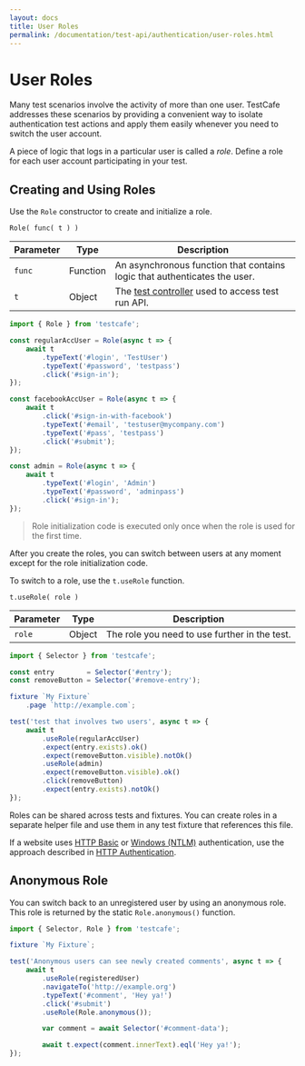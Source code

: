 ```yaml
---
layout: docs
title: User Roles
permalink: /documentation/test-api/authentication/user-roles.html
---
```

# User Roles

Many test scenarios involve the activity of more than one user. TestCafe addresses these scenarios by providing a convenient way
to isolate authentication test actions and apply them easily whenever you need to switch the user account.

A piece of logic that logs in a particular user is called a *role*. Define a role for each user account participating in your test.

## Creating and Using Roles

Use the `Role` constructor to create and initialize a role.

```text
Role( func( t ) )
```

Parameter | Type     | Description
--------- | -------- | --------------------------------------------------------------------------------
`func`    | Function | An asynchronous function that contains logic that authenticates the user.
`t`       | Object   | The [test controller](../test-code-structure.md#test-controller) used to access test run API.

```js
import { Role } from 'testcafe';

const regularAccUser = Role(async t => {
    await t
        .typeText('#login', 'TestUser')
        .typeText('#password', 'testpass')
        .click('#sign-in');
});

const facebookAccUser = Role(async t => {
    await t
        .click('#sign-in-with-facebook')
        .typeText('#email', 'testuser@mycompany.com')
        .typeText('#pass', 'testpass')
        .click('#submit');
});

const admin = Role(async t => {
    await t
        .typeText('#login', 'Admin')
        .typeText('#password', 'adminpass')
        .click('#sign-in');
});
```

> Role initialization code is executed only once when the role is used for the first time.

After you create the roles, you can switch between users at any moment except for the role initialization code.

To switch to a role, use the `t.useRole` function.

```text
t.useRole( role )
```

Parameter | Type   | Description
--------- | ------ | ---------------------------------------------
`role`    | Object | The role you need to use further in the test.

```js
import { Selector } from 'testcafe';

const entry        = Selector('#entry');
const removeButton = Selector('#remove-entry');

fixture `My Fixture`
    .page `http://example.com`;

test('test that involves two users', async t => {
    await t
        .useRole(regularAccUser)
        .expect(entry.exists).ok()
        .expect(removeButton.visible).notOk()
        .useRole(admin)
        .expect(removeButton.visible).ok()
        .click(removeButton)
        .expect(entry.exists).notOk()
});
```

Roles can be shared across tests and fixtures. You can create roles in a separate helper file and use them in any test fixture that references this file.

If a website uses [HTTP Basic](https://en.wikipedia.org/wiki/Basic_access_authentication) or [Windows (NTLM)](https://en.wikipedia.org/wiki/NT_LAN_Manager) authentication, use the approach described in [HTTP Authentication](http-authentication.md).

## Anonymous Role

You can switch back to an unregistered user by using an anonymous role. This role is returned by the static `Role.anonymous()` function.

```js
import { Selector, Role } from 'testcafe';

fixture `My Fixture`;

test('Anonymous users can see newly created comments', async t => {
    await t
        .useRole(registeredUser)
        .navigateTo('http://example.org')
        .typeText('#comment', 'Hey ya!')
        .click('#submit')
        .useRole(Role.anonymous());

        var comment = await Selector('#comment-data');

        await t.expect(comment.innerText).eql('Hey ya!');
});
```